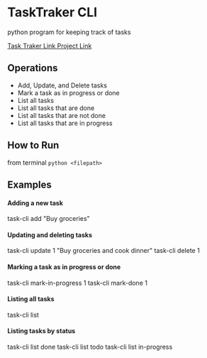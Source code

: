 # TaskTraker CLI

python program for keeping track of tasks

[Task Traker Link ](https://github.com/Awanish-26/tasktraker)
[Project Link](https://roadmap.sh/projects/task-tracker)

## Operations

- Add, Update, and Delete tasks
- Mark a task as in progress or done
- List all tasks
- List all tasks that are done
- List all tasks that are not done
- List all tasks that are in progress

## How to Run

from terminal `python <filepath>`

## Examples

#### Adding a new task

task-cli add "Buy groceries"

#### Updating and deleting tasks

task-cli update 1 "Buy groceries and cook dinner"
task-cli delete 1

#### Marking a task as in progress or done

task-cli mark-in-progress 1
task-cli mark-done 1

#### Listing all tasks

task-cli list

#### Listing tasks by status

task-cli list done
task-cli list todo
task-cli list in-progress
